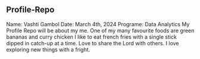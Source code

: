 ## Profile-Repo
Name: Vashti Gambol
Date: March 4th, 2024
Programe: Data Analytics
My Profile Repo will be about my me.
One of my many favourite foods are green bananas and curry chicken
I like to eat french fries with a single stick dipped in catch-up at a time.
Love to share the Lord with others.
I love exploring new things with a fright.


